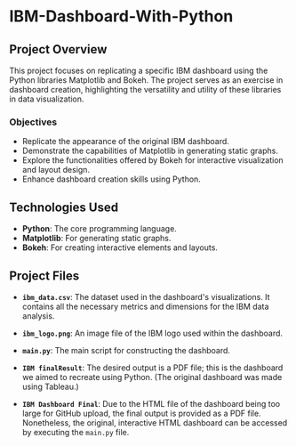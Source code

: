 # IBM-Dashboard-With-Python

## Project Overview

This project focuses on replicating a specific IBM dashboard using the Python libraries Matplotlib and Bokeh. The project serves as an exercise in dashboard creation, highlighting the versatility and utility of these libraries in data visualization.

### Objectives

- Replicate the appearance of the original IBM dashboard.
- Demonstrate the capabilities of Matplotlib in generating static graphs.
- Explore the functionalities offered by Bokeh for interactive visualization and layout design.
- Enhance dashboard creation skills using Python.

## Technologies Used

- **Python**: The core programming language.
- **Matplotlib**: For generating static graphs.
- **Bokeh**: For creating interactive elements and layouts.

## Project Files

- **`ibm_data.csv`**: The dataset used in the dashboard's visualizations. It contains all the necessary metrics and dimensions for the IBM data analysis.

- **`ibm_logo.png`**: An image file of the IBM logo used within the dashboard.

- **`main.py`**: The main script for constructing the dashboard.

- **`IBM finalResult`**: The desired output is a PDF file; this is the dashboard we aimed to recreate using Python. (The original dashboard was made using Tableau.)

- **`IBM Dashboard Final`**: Due to the HTML file of the dashboard being too large for GitHub upload, the final output is provided as a PDF file. Nonetheless, the original, interactive HTML dashboard can be accessed by executing the `main.py` file.


